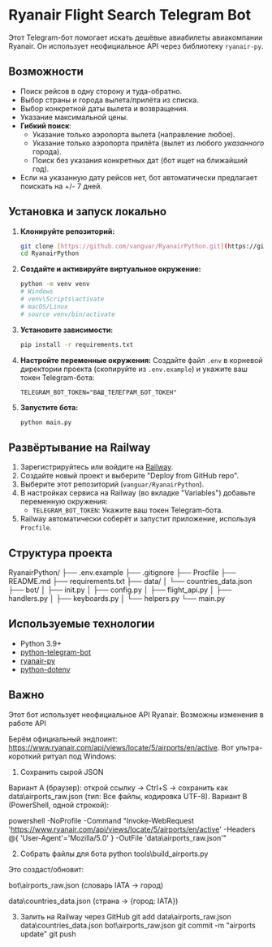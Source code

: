 # Ryanair Flight Search Telegram Bot

Этот Telegram-бот помогает искать дешёвые авиабилеты авиакомпании Ryanair.
Он использует неофициальное API через библиотеку `ryanair-py`.

## Возможности

* Поиск рейсов в одну сторону и туда-обратно.
* Выбор страны и города вылета/прилёта из списка.
* Выбор конкретной даты вылета и возвращения.
* Указание максимальной цены.
* **Гибкий поиск**:
    * Указание только аэропорта вылета (направление любое).
    * Указание только аэропорта прилёта (вылет из любого *указанного* города).
    * Поиск без указания конкретных дат (бот ищет на ближайший год).
* Если на указанную дату рейсов нет, бот автоматически предлагает поискать на +/- 7 дней.

## Установка и запуск локально

1.  **Клонируйте репозиторий:**
    ```bash
    git clone [https://github.com/vanguar/RyanairPython.git](https://github.com/vanguar/RyanairPython.git)
    cd RyanairPython
    ```

2.  **Создайте и активируйте виртуальное окружение:**
    ```bash
    python -m venv venv
    # Windows
    # venv\Scripts\activate
    # macOS/Linux
    # source venv/bin/activate
    ```

3.  **Установите зависимости:**
    ```bash
    pip install -r requirements.txt
    ```

4.  **Настройте переменные окружения:**
    Создайте файл `.env` в корневой директории проекта (скопируйте из `.env.example`) и укажите ваш токен Telegram-бота:
    ```
    TELEGRAM_BOT_TOKEN="ВАШ_ТЕЛЕГРАМ_БОТ_ТОКЕН"
    ```

5.  **Запустите бота:**
    ```bash
    python main.py
    ```

## Развёртывание на Railway

1.  Зарегистрируйтесь или войдите на [Railway](https://railway.app/).
2.  Создайте новый проект и выберите "Deploy from GitHub repo".
3.  Выберите этот репозиторий (`vanguar/RyanairPython`).
4.  В настройках сервиса на Railway (во вкладке "Variables") добавьте переменную окружения:
    * `TELEGRAM_BOT_TOKEN`: Укажите ваш токен Telegram-бота.
5.  Railway автоматически соберёт и запустит приложение, используя `Procfile`.

## Структура проекта


RyanairPython/
├── .env.example
├── .gitignore
├── Procfile
├── README.md
├── requirements.txt
├── data/
│   └── countries_data.json
├── bot/
│   ├── init.py
│   ├── config.py
│   ├── flight_api.py
│   ├── handlers.py
│   ├── keyboards.py
│   └── helpers.py
└── main.py


## Используемые технологии

* Python 3.9+
* [python-telegram-bot](https://python-telegram-bot.org/)
* [ryanair-py](https://github.com/pirxthepilot/ryanair-py)
* [python-dotenv](https://github.com/theskumar/python-dotenv)

## Важно

Этот бот использует неофициальное API Ryanair. Возможны изменения в работе API



Берём официальный эндпоинт: https://www.ryanair.com/api/views/locate/5/airports/en/active. Вот ультра-короткий ритуал под Windows:

1) Сохранить сырой JSON

Вариант A (браузер): открой ссылку → Ctrl+S → сохранить как data\airports_raw.json (тип: Все файлы, кодировка UTF-8).
Вариант B (PowerShell, одной строкой):

powershell -NoProfile -Command "Invoke-WebRequest 'https://www.ryanair.com/api/views/locate/5/airports/en/active' -Headers @{ 'User-Agent'='Mozilla/5.0' } -OutFile 'data\airports_raw.json'"

2) Собрать файлы для бота
python tools\build_airports.py


Это создаст/обновит:

bot\airports_raw.json (словарь IATA → город)

data\countries_data.json (страна → {город: IATA})

3) Залить на Railway через GitHub
git add data\airports_raw.json data\countries_data.json bot\airports_raw.json
git commit -m "airports update"
git push